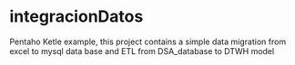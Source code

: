 # integracionDatos
Pentaho Ketle example, this project contains a simple data migration from excel to mysql data base and ETL from DSA_database to DTWH model
